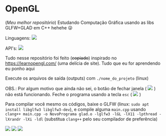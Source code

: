 # OpenGL

(*Meu melhor repositório*) Estudando Computação Gráfica usando as libs GLFW+GLAD em C++ hehehe 😜

Linguagens: ![](https://cdn.discordapp.com/attachments/814473566031839263/846871603488751626/unknown.png)

API's: ![](https://cdn.discordapp.com/attachments/814473566031839263/846871633826021376/unknown.png)

Tudo nesse repositório foi feito (~~copiado~~) inspirado no https://learnopengl.com/ (uma delícia de site). Tudo que eu for aprendendo eu ponho aqui

Execute os arquivos de saída (outputs) com `./nome_do_projeto` (linux)

OBS.: Por algum motivo que ainda não sei, o botão de fechar janela ( ![](https://cdn.discordapp.com/attachments/741550250916970536/844993415317159936/unknown.png) ) não está funcionando. Feche o programa usando a tecla `esc` ( ![](https://cdn.discordapp.com/attachments/741550250916970536/844994020127146001/unknown.png) )

Para compilar você mesmo os códigos, baixe o GLFW (linux: `sudo apt install libglfw3 libglfw3-dev`), e compile alguma `main.cpp` usando `clang++ main.cpp -o NovoPrograma glad.o -lglfw3 -lGL -lX11 -lpthread -lXrandr -lXi -ldl` (substitua `clang++` pelo seu compilador de preferência)

![](https://cdn.discordapp.com/attachments/741550250916970536/844989724380627004/unknown.png)
![](https://media.discordapp.net/attachments/741550250916970536/844310298227769394/unknown.png?width=851&height=460)
![](https://cdn.discordapp.com/attachments/741550250916970536/837078220188418058/unknown.png)
